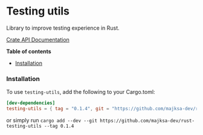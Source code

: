# Testing utils

Library to improve testing experience in Rust.

[Crate API Documentation](https://majksa-dev.github.io/rust-testing-utils/)

**Table of contents**

- [Installation](#installation)

### Installation

To use `testing-utils`, add the following to your Cargo.toml:

<!-- x-release-please-start-version -->

```toml
[dev-dependencies]
testing-utils = { tag = "0.1.4", git = "https://github.com/majksa-dev/rust-testing-utils" }
```

or simply run `cargo add --dev --git https://github.com/majksa-dev/rust-testing-utils --tag 0.1.4`

<!-- x-release-please-end -->

